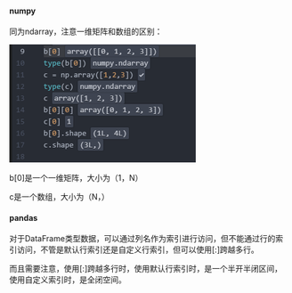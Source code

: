 #### numpy

同为ndarray，注意一维矩阵和数组的区别：

![01.jpg](https://github.com/ChaoZeyi/python/blob/master/packages/photos/01.jpg?raw=true)

b[0]是一个一维矩阵，大小为（1，N）

c是一个数组，大小为（N，）   

#### pandas

对于DataFrame类型数据，可以通过列名作为索引进行访问，但不能通过行的索引访问，不管是默认行索引还是自定义行索引，但可以使用[:]跨越多行。

而且需要注意，使用[:]跨越多行时，使用默认行索引时，是一个半开半闭区间，使用自定义索引时，是全闭空间。